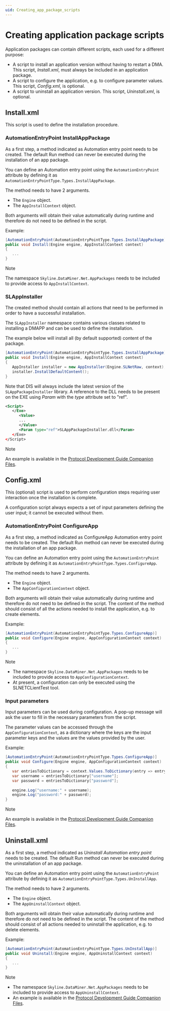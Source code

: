 ```yaml
---
uid: Creating_app_package_scripts
---
```


# Creating application package scripts

Application packages can contain different scripts, each used for a different purpose:

- A script to install an application version without having to restart a DMA. This script, *Install.xml*, must always be included in an application package.
- A script to configure the application, e.g. to configure parameter values. This script, *Config.xml*, is optional.
- A script to uninstall an application version. This script, *Uninstall.xml*, is optional.

## Install.xml

This script is used to define the installation procedure.

### AutomationEntryPoint InstallAppPackage

As a first step, a method indicated as Automation entry point needs to be created. The default Run method can never be executed during the installation of an app package.

You can define an Automation entry point using the `AutomationEntryPoint` attribute by defining it as `AutomationEntryPointType.Types.InstallAppPackage`.

The method needs to have 2 arguments.

- The `Engine` object.
- The `AppInstallContext` object.

Both arguments will obtain their value automatically during runtime and therefore do not need to be defined in the script.

Example:

```csharp
[AutomationEntryPoint(AutomationEntryPointType.Types.InstallAppPackage)]
public void Install(Engine engine, AppInstallContext context)
{
   ...
}
```

> [!NOTE]
> The namespace `Skyline.DataMiner.Net.AppPackages` needs to be included to provide access to `AppInstallContext`.

### SLAppInstaller

The created method should contain all actions that need to be performed in order to have a successful installation.

The `SLAppInstaller` namespace contains various classes related to installing a DMAPP and can be used to define the installation.

The example below will install all (by default supported) content of the package.

```csharp
[AutomationEntryPoint(AutomationEntryPointType.Types.InstallAppPackage)]
public void Install(Engine engine, AppInstallContext context)
{
   AppInstaller installer = new AppInstaller(Engine.SLNetRaw, context);
   installer.InstallDefaultContent();
}
```

Note that DIS will always include the latest version of the `SLAppPackageInstaller` library. A reference to the DLL needs to be present on the EXE using *Param* with the *type* attribute set to "ref".

```xml
<Script>
   </Exe>
      <Value>
      ...
      </Value>
      <Param type="ref">SLAppPackageInstaller.dll</Param>
   </Exe>
</Script>
```

> [!NOTE]
> An example is available in the [Protocol Development Guide Companion Files](https://community.dataminer.services/documentation/protocol-development-guide-companion-files/).

## Config.xml

This (optional) script is used to perform configuration steps requiring user interaction once the installation is complete.

A configuration script always expects a set of input parameters defining the user input; it cannot be executed without them.

### AutomationEntryPoint ConfigureApp

As a first step, a method indicated as ConfigureApp Automation entry point needs to be created. The default Run method can never be executed during the installation of an app package.

You can define an Automation entry point using the `AutomationEntryPoint` attribute by defining it as `AutomationEntryPointType.Types.ConfigureApp`.

The method needs to have 2 arguments.

- The `Engine` object.
- The `AppConfigurationContext` object.

Both arguments will obtain their value automatically during runtime and therefore do not need to be defined in the script. The content of the method should consist of all the actions needed to install the application, e.g. to create elements.

Example:

```csharp
[AutomationEntryPoint(AutomationEntryPointType.Types.ConfigureApp)]
public void Configure(Engine engine, AppConfigurationContext context)
{
   ...
}
```

> [!NOTE]
> - The namespace `Skyline.DataMiner.Net.AppPackages` needs to be included to provide access to `AppConfigurationContext`.
> - At present, a configuration can only be executed using the SLNETCLientTest tool.

### Input parameters

Input parameters can be used during configuration. A pop-up message will ask the user to fill in the necessary parameters from the script.

The parameter values can be accessed through the `AppConfigurationContext`, as a dictionary where the keys are the input parameter keys and the values are the values provided by the user.

Example:

```csharp
[AutomationEntryPoint(AutomationEntryPointType.Types.ConfigureApp)]
public void Configure(Engine engine, AppConfigurationContext context)
{
   var entriesToDictionary = context.Values.ToDictionary(entry => entry.ID, entry => entry.Value);
   var username = entriesToDictionary["username"];
   var password = entriesToDictionary["password"];
   
   engine.Log("username:" + username);
   engine.Log("password:" + password);
}
```

> [!NOTE]
> An example is available in the [Protocol Development Guide Companion Files](https://community.dataminer.services/documentation/protocol-development-guide-companion-files/).

## Uninstall.xml

As a first step, a method indicated as *Uninstall Automation entry point* needs to be created. The default Run method can never be executed during the uninstallation of an app package.

You can define an Automation entry point using the `AutomationEntryPoint` attribute by defining it as `AutomationEntryPointType.Types.UnInstallApp`.

The method needs to have 2 arguments.

- The `Engine` object.
- The `AppUninstallContext` object.

Both arguments will obtain their value automatically during runtime and therefore do not need to be defined in the script. The content of the method should consist of all actions needed to uninstall the application, e.g. to delete elements.

Example:

```csharp
[AutomationEntryPoint(AutomationEntryPointType.Types.UnInstallApp)]
public void Uninstall(Engine engine, AppUninstallContext context)
{
   ...
}
```

> [!NOTE]
>
> - The namespace `Skyline.DataMiner.Net.AppPackages` needs to be included to provide access to `AppUninstallContext`.
> - An example is available in the [Protocol Development Guide Companion Files](https://community.dataminer.services/documentation/protocol-development-guide-companion-files/).

